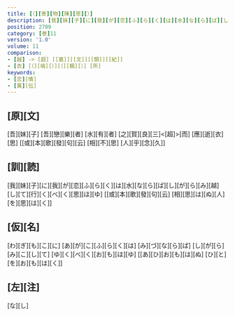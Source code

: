 ```yaml
---
title: [（][寄][物][陳][思][）]
description: [我][妹][子][に][我][が][恋][ふ][ら][く][は][水][な][ら][ば][し][が][ら][み][越][し][て][行][く][べ][く][思][ほ][ゆ] [[或][本][歌][發][句][云] [相][思][は][ぬ][人][を][思][は][く]]
position: 2709
category: [巻]11
version: '1.0'
volume: 11
comparison:
- [越] -> [超] [[嘉]][[文]][[類]][[紀]]
- [衣] [（][塙][）][（][楓][）] [所]
keywords:
- [恋][情]
- [異][伝]
---
```


## [原][文]

[吾][妹][子] [吾][戀][樂][者] [水][有][者] [之][賀][良][三]<[超]>[而] [應][逝][衣][思] [[或][本][歌][發][句][云] [相][不][思] [人][乎][念][久]]

## [訓][読]

[我][妹][子][に][我][が][恋][ふ][ら][く][は][水][な][ら][ば][し][が][ら][み][越][し][て][行][く][べ][く][思][ほ][ゆ] [[或][本][歌][發][句][云] [相][思][は][ぬ][人][を][思][は][く]]

## [仮][名]

[わ][ぎ][も][こ][に] [あ][が][こ][ふ][ら][く][は] [み][づ][な][ら][ば] [し][が][ら][み][こ][し][て] [ゆ][く][べ][く][お][も][ほ][ゆ] [[あ][ひ][お][も][は][ぬ] [ひ][と][を][お][も][は][く]]

## [左][注]

[な][し]
